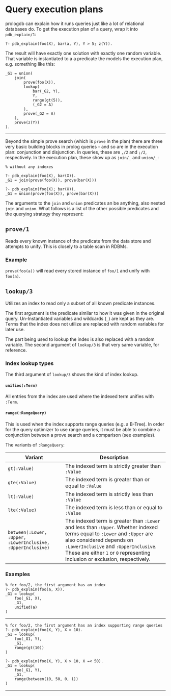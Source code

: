 # Query execution plans

prologdb can explain how it runs queries just like a lot of relational databases
do. To get the execution plan of a query, wrap it into `pdb_explain/1`:

    ?- pdb_explain(foo(X), bar(a, Y), Y > 5; z(Y)).
    
The result will have exactly one solution with exactly one random variable.
That variable is instantiated to a a predicate the models the execution plan,
e.g. something like this:

    _G1 = union(
        join(
            prove(foo(X)),
            lookup(
                bar(_G2, Y),
                Y,
                range(gt(5)),
                (_G2 = A)
            ),
            prove(_G2 = A)
        ),
        prove(z(Y))                    
    ).
    
-----

Beyond the simple prove search (which is `prove` in the plan) there are
three very basic building blocks in prolog queries - and so are in
the execution plan: conjunction and disjunction. In queries, these are
`,/2` and `;/2`, respectively. In the execution plan, these show up as
`join/_` and `union/_`:

    % without any indexes
    
    ?- pdb_explain(foo(X), bar(X)).
    _G1 = join(prove(foo(X)), prove(bar(X)))
    
    ?- pdb_explain(foo(X); bar(X)).
    _G1 = union(prove(foo(X)), prove(bar(X)))
    
The arguments to the `join` and `union` predicates an be anything, also nested
`join` and `union`. What follows is a list of the other possible predicates
and the querying strategy they represent:

## `prove/1`

Reads every known instance of the predicate from the data store and attempts
to unify. This is closely to a table scan in RDBMs.

### Example

`prove(foo(a))` will read every stored instance of `foo/1` and unify with
`foo(a)`.
    

## `lookup/3`

Utilizes an index to read only a subset of all known predicate instances.

The first argument is the predicate similar to how it was given
in the original query. Un-Instantiated variables and wildcards (`_`)
are kept as they are. Terms that the index does not utilize are 
replaced with random variables for later use.  

The part being used to lookup the index is also replaced with a random
variable. The second argument of `lookup/3` is that very same variable,
for reference.

### Index lookup types

The third argument of `lookup/3` shows the kind of index lookup.

#### `unifies(:Term)`

All entries from the index are used where the indexed term unifies
with `:Term`.

#### `range(:RangeQuery)`

This is used when the index supports range queries (e.g. a B-Tree). In
order for the query optimizer to use range queries, it must be able to
combine a conjunction between a prove search and a comparison (see 
examples).

The variants of `:RangeQuery`:

|Variant        |Description|
|---------------|-----------|
|`gt(:Value)`   |The indexed term is strictly greater than `:Value`|
|`gte(:Value)`  |The indexed term is greater than or equal to `:Value`|
|`lt(:Value)`   |The indexed term is strictly less than `:Value`|
|`lte(:Value)`  |The indexed term is less than or equal to `:Value`|
|`between(:Lower, :Upper, :LowerInclusive, :UpperInclusive)`|The indexed term is greater than `:Lower` and less than `:Upper`.  Whether indexed terms equal to `:Lower` and `:Upper` are also considered depends on `:LowerInclusive` and `:UpperInclusive`. These are either `1` or `0` representing inclusion or exclusion, respectively.|
  
### Examples

    % for foo/2, the first argument has an index
    ?- pdb_explain(foo(a, X)).
    _G1 = lookup(
        foo(_G1, X),
        _G1,
        unified(a)
    ) 
---    
    
    % for foo/2, the first argument has an index supporting range queries
    ?- pdb_explain(foo(X, Y), X > 10).
    _G1 = lookup(
        foo(_G1, Y),
        _G1,
        range(gt(10))
    )
    
    ?- pdb_explain(foo(X, Y), X > 10, X =< 50).
    _G1 = lookup(
        foo(_G1, Y),
        _G1,
        range(between(10, 50, 0, 1))
    )
---
    